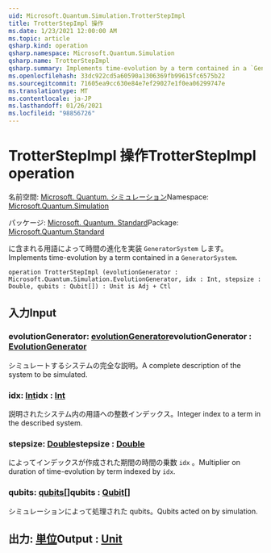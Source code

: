 ```yaml
---
uid: Microsoft.Quantum.Simulation.TrotterStepImpl
title: TrotterStepImpl 操作
ms.date: 1/23/2021 12:00:00 AM
ms.topic: article
qsharp.kind: operation
qsharp.namespace: Microsoft.Quantum.Simulation
qsharp.name: TrotterStepImpl
qsharp.summary: Implements time-evolution by a term contained in a `GeneratorSystem`.
ms.openlocfilehash: 33dc922cd5a60590a1306369fb99615fc6575b22
ms.sourcegitcommit: 71605ea9cc630e84e7ef29027e1f0ea06299747e
ms.translationtype: MT
ms.contentlocale: ja-JP
ms.lasthandoff: 01/26/2021
ms.locfileid: "98856726"
---
```

# <a name="trotterstepimpl-operation"></a><span data-ttu-id="42045-102">TrotterStepImpl 操作</span><span class="sxs-lookup"><span data-stu-id="42045-102">TrotterStepImpl operation</span></span>

<span data-ttu-id="42045-103">名前空間: [Microsoft. Quantum. シミュレーション](xref:Microsoft.Quantum.Simulation)</span><span class="sxs-lookup"><span data-stu-id="42045-103">Namespace: [Microsoft.Quantum.Simulation](xref:Microsoft.Quantum.Simulation)</span></span>

<span data-ttu-id="42045-104">パッケージ: [Microsoft. Quantum. Standard](https://nuget.org/packages/Microsoft.Quantum.Standard)</span><span class="sxs-lookup"><span data-stu-id="42045-104">Package: [Microsoft.Quantum.Standard](https://nuget.org/packages/Microsoft.Quantum.Standard)</span></span>


<span data-ttu-id="42045-105">に含まれる用語によって時間の進化を実装 `GeneratorSystem` します。</span><span class="sxs-lookup"><span data-stu-id="42045-105">Implements time-evolution by a term contained in a `GeneratorSystem`.</span></span>

```qsharp
operation TrotterStepImpl (evolutionGenerator : Microsoft.Quantum.Simulation.EvolutionGenerator, idx : Int, stepsize : Double, qubits : Qubit[]) : Unit is Adj + Ctl
```


## <a name="input"></a><span data-ttu-id="42045-106">入力</span><span class="sxs-lookup"><span data-stu-id="42045-106">Input</span></span>

### <a name="evolutiongenerator--evolutiongenerator"></a><span data-ttu-id="42045-107">evolutionGenerator: [evolutionGenerator](xref:Microsoft.Quantum.Simulation.EvolutionGenerator)</span><span class="sxs-lookup"><span data-stu-id="42045-107">evolutionGenerator : [EvolutionGenerator](xref:Microsoft.Quantum.Simulation.EvolutionGenerator)</span></span>

<span data-ttu-id="42045-108">シミュレートするシステムの完全な説明。</span><span class="sxs-lookup"><span data-stu-id="42045-108">A complete description of the system to be simulated.</span></span>


### <a name="idx--int"></a><span data-ttu-id="42045-109">idx: [Int](xref:microsoft.quantum.lang-ref.int)</span><span class="sxs-lookup"><span data-stu-id="42045-109">idx : [Int](xref:microsoft.quantum.lang-ref.int)</span></span>

<span data-ttu-id="42045-110">説明されたシステム内の用語への整数インデックス。</span><span class="sxs-lookup"><span data-stu-id="42045-110">Integer index to a term in the described system.</span></span>


### <a name="stepsize--double"></a><span data-ttu-id="42045-111">stepsize: [Double](xref:microsoft.quantum.lang-ref.double)</span><span class="sxs-lookup"><span data-stu-id="42045-111">stepsize : [Double](xref:microsoft.quantum.lang-ref.double)</span></span>

<span data-ttu-id="42045-112">によってインデックスが作成された期間の時間の乗数 `idx` 。</span><span class="sxs-lookup"><span data-stu-id="42045-112">Multiplier on duration of time-evolution by term indexed by `idx`.</span></span>


### <a name="qubits--qubit"></a><span data-ttu-id="42045-113">qubits: [qubits](xref:microsoft.quantum.lang-ref.qubit)[]</span><span class="sxs-lookup"><span data-stu-id="42045-113">qubits : [Qubit](xref:microsoft.quantum.lang-ref.qubit)[]</span></span>

<span data-ttu-id="42045-114">シミュレーションによって処理された qubits。</span><span class="sxs-lookup"><span data-stu-id="42045-114">Qubits acted on by simulation.</span></span>



## <a name="output--unit"></a><span data-ttu-id="42045-115">出力: [単位](xref:microsoft.quantum.lang-ref.unit)</span><span class="sxs-lookup"><span data-stu-id="42045-115">Output : [Unit](xref:microsoft.quantum.lang-ref.unit)</span></span>

